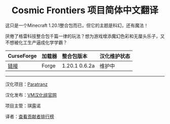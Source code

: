 <div align="center"> 
   <h1>Cosmic Frontiers 项目简体中文翻译</h1>
</div>

这只是一个Minecraft 1.20.1整合包而已，但它的主题是科幻，还有魔法！

厌倦了格雷科技整合包千篇一律的玩法？想为游戏增添魔幻色彩和无厘头乐子，又不想被化工生产逼成化学学霸？

CurseForge|加载器|整合包版本|汉化维护状态
:-|:-|:-|:-
[链接](https://www.curseforge.com/minecraft/modpacks/cosmic-frontiers)|Forge|1.20.1 0.6.2a|维护中|

---

汉化项目：[Paratranz](https://paratranz.cn/projects/14073)

汉化发布：[VM汉化组官网](https://vmct-cn.top/modpacks/cosmic-frontiers)

项目主管：琪露诺

译者：[查看贡献者排行榜](https://paratranz.cn/projects/14073/leaderboard)


